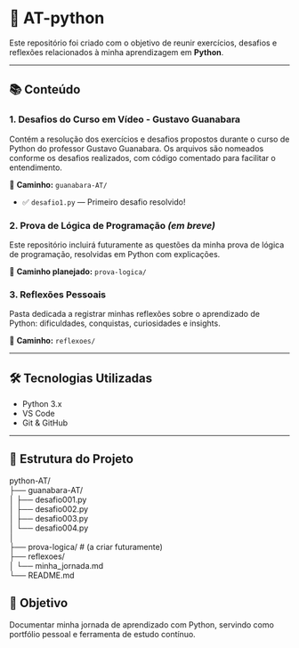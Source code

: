 # 🐍 AT-python

Este repositório foi criado com o objetivo de reunir exercícios, desafios e reflexões relacionados à minha aprendizagem em **Python**.

---

## 📚 Conteúdo

### 1. Desafios do Curso em Vídeo - Gustavo Guanabara

Contém a resolução dos exercícios e desafios propostos durante o curso de Python do professor Gustavo Guanabara. Os arquivos são nomeados conforme os desafios realizados, com código comentado para facilitar o entendimento.

📂 **Caminho:** `guanabara-AT/`

- ✅ `desafio1.py` — Primeiro desafio resolvido!

### 2. Prova de Lógica de Programação *(em breve)*

Este repositório incluirá futuramente as questões da minha prova de lógica de programação, resolvidas em Python com explicações.

📂 **Caminho planejado:** `prova-logica/`

### 3. Reflexões Pessoais

Pasta dedicada a registrar minhas reflexões sobre o aprendizado de Python: dificuldades, conquistas, curiosidades e insights.

📂 **Caminho:** `reflexoes/`

---

## 🛠️ Tecnologias Utilizadas

- Python 3.x
- VS Code 
- Git & GitHub

---

## 📁 Estrutura do Projeto

python-AT/  
├── guanabara-AT/  
│   ├── desafio001.py  
│   ├── desafio002.py  
│   ├── desafio003.py  
│   └── desafio004.py  
│    
├── prova-logica/  # (a criar futuramente)  
├── reflexoes/  
│   └── minha_jornada.md  
└── README.md  


## 🚀 Objetivo
Documentar minha jornada de aprendizado com Python, servindo como portfólio pessoal e ferramenta de estudo contínuo.
